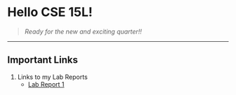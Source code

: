 # **Hello CSE 15L!**

> *Ready for the new and exciting quarter!!*

---

## Important Links
1. Links to my Lab Reports
   * [Lab Report 1](lab-report-1-week-0.md)

